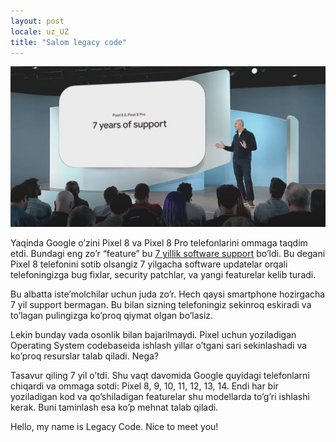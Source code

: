 ```yaml
---
layout: post
locale: uz_UZ
title: "Salom legacy code"
---
```


![pixel-8](/assets/pixel-8.jpg)

Yaqinda Google o’zini Pixel 8 va Pixel 8 Pro telefonlarini ommaga taqdim etdi. Bundagi eng zo’r “feature” bu [7 yillik software support](https://blog.google/products/pixel/software-support-pixel-8-pixel-8-pro/) bo’ldi. Bu degani Pixel 8 telefonini sotib olsangiz 7 yilgacha software updatelar orqali telefoningizga bug fixlar, security patchlar, va yangi featurelar kelib turadi.

Bu albatta iste’molchilar uchun juda zo’r. Hech qaysi smartphone hozirgacha 7 yil support bermagan. Bu bilan sizning telefoningiz sekinroq eskiradi va to’lagan pulingizga ko’proq qiymat olgan bo’lasiz.

Lekin bunday vada osonlik bilan bajarilmaydi. Pixel uchun yoziladigan Operating System codebaseida ishlash yillar o’tgani sari sekinlashadi va ko’proq resurslar talab qiladi. Nega?

Tasavur qiling 7 yil o’tdi. Shu vaqt davomida Google quyidagi telefonlarni chiqardi va ommaga sotdi: Pixel 8, 9, 10, 11, 12, 13, 14. Endi har bir yoziladigan kod va qo’shiladigan featurelar shu modellarda to’g’ri ishlashi kerak. Buni taminlash esa ko’p mehnat talab qiladi.

Hello, my name is Legacy Code. Nice to meet you!